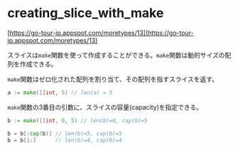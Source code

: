 # creating_slice_with_make

[https://go-tour-jp.appspot.com/moretypes/13](https://go-tour-jp.appspot.com/moretypes/13)

スライスは`make`関数を使って作成することができる。`make`関数は動的サイズの配列を作成できる。

`make`関数はゼロ化された配列を割り当て、その配列を指すスライスを返す。

```go
a := make([]int, 5) // len(a) = 5
```

`make`関数の3番目の引数に、スライスの容量(capacity)を指定できる。

```go
b := make([]int, 0, 5) // len(b)=0, cap(b)=5

b = b[:cap(b)] // len(b)=5, cap(b)=5
b = b[1:]      // len(b)=4, cap(b)=4
```
